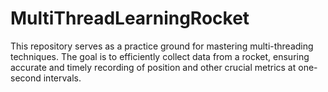 # MultiThreadLearningRocket
This repository serves as a practice ground for mastering multi-threading techniques. The goal is to efficiently collect data from a rocket, ensuring accurate and timely recording of position and other crucial metrics at one-second intervals.
